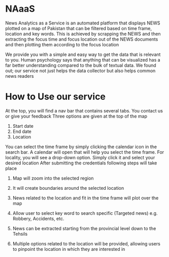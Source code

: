 # NAaaS
News Analytics as a Service is an automated platform that displays NEWS plotted on a map of Pakistan that can be filtered based on time frame, location and key words. This is achieved by scrapping the NEWS and then extracting the focus time and focus location out of the NEWS documents and then plotting them according to the focus location

We provide you with a simple and easy way to get the data that is relevant to you. Human psychology says that anything that can be visualized has a far better understanding compared to the bulk of textual data. We found out; our service not just helps the data collector but also helps common news readers

# How to Use our service

At the top, you will find a nav bar that contains several tabs. You contact us or give your feedback
Three options are given at the top of the map
1.	Start date
2.	End date
3.	Location

You can select the time frame by simply clicking the calendar icon in the search bar. A calendar will open that will help you select the time frame. For locality, you will see a drop-down option. Simply click it and select your desired location
After submitting the credentials following steps will take place

1.	Map will zoom into the selected region
2.	It will create boundaries around the selected location
3.	News related to the location and fit in the time frame will plot over the map

1.	Allow user to select key word to search specific (Targeted news) e.g. Robbery, Accidents, etc.
2.	News can be extracted starting from the provincial level down to the Tehsils
3.	Multiple options related to the location will be provided, allowing users to pinpoint the location in which they are interested in
